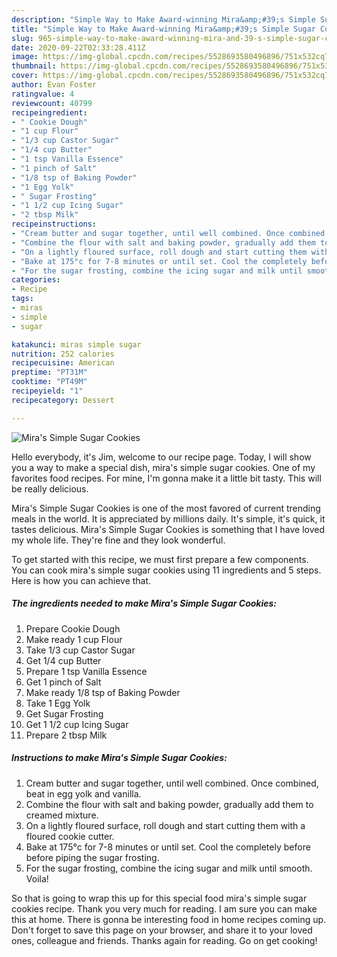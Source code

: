 ```yaml
---
description: "Simple Way to Make Award-winning Mira&amp;#39;s Simple Sugar Cookies"
title: "Simple Way to Make Award-winning Mira&amp;#39;s Simple Sugar Cookies"
slug: 965-simple-way-to-make-award-winning-mira-and-39-s-simple-sugar-cookies
date: 2020-09-22T02:33:28.411Z
image: https://img-global.cpcdn.com/recipes/5528693580496896/751x532cq70/miras-simple-sugar-cookies-recipe-main-photo.jpg
thumbnail: https://img-global.cpcdn.com/recipes/5528693580496896/751x532cq70/miras-simple-sugar-cookies-recipe-main-photo.jpg
cover: https://img-global.cpcdn.com/recipes/5528693580496896/751x532cq70/miras-simple-sugar-cookies-recipe-main-photo.jpg
author: Evan Foster
ratingvalue: 4
reviewcount: 40799
recipeingredient:
- " Cookie Dough"
- "1 cup Flour"
- "1/3 cup Castor Sugar"
- "1/4 cup Butter"
- "1 tsp Vanilla Essence"
- "1 pinch of Salt"
- "1/8 tsp of Baking Powder"
- "1 Egg Yolk"
- " Sugar Frosting"
- "1 1/2 cup Icing Sugar"
- "2 tbsp Milk"
recipeinstructions:
- "Cream butter and sugar together, until well combined. Once combined, beat in egg yolk and vanilla."
- "Combine the flour with salt and baking powder, gradually add them to creamed mixture."
- "On a lightly floured surface, roll dough and start cutting them with a floured cookie cutter."
- "Bake at 175°c for 7-8 minutes or until set. Cool the completely before before piping the sugar frosting."
- "For the sugar frosting, combine the icing sugar and milk until smooth. Voila!"
categories:
- Recipe
tags:
- miras
- simple
- sugar

katakunci: miras simple sugar 
nutrition: 252 calories
recipecuisine: American
preptime: "PT31M"
cooktime: "PT49M"
recipeyield: "1"
recipecategory: Dessert

---
```



![Mira&#39;s Simple Sugar Cookies](https://img-global.cpcdn.com/recipes/5528693580496896/751x532cq70/miras-simple-sugar-cookies-recipe-main-photo.jpg)

Hello everybody, it's Jim, welcome to our recipe page. Today, I will show you a way to make a special dish, mira&#39;s simple sugar cookies. One of my favorites food recipes. For mine, I'm gonna make it a little bit tasty. This will be really delicious.

Mira&#39;s Simple Sugar Cookies is one of the most favored of current trending meals in the world. It is appreciated by millions daily. It's simple, it's quick, it tastes delicious. Mira&#39;s Simple Sugar Cookies is something that I have loved my whole life. They're fine and they look wonderful.




To get started with this recipe, we must first prepare a few components. You can cook mira&#39;s simple sugar cookies using 11 ingredients and 5 steps. Here is how you can achieve that.

<!--inarticleads1-->

##### The ingredients needed to make Mira&#39;s Simple Sugar Cookies:

1. Prepare  Cookie Dough
1. Make ready 1 cup Flour
1. Take 1/3 cup Castor Sugar
1. Get 1/4 cup Butter
1. Prepare 1 tsp Vanilla Essence
1. Get 1 pinch of Salt
1. Make ready 1/8 tsp of Baking Powder
1. Take 1 Egg Yolk
1. Get  Sugar Frosting
1. Get 1 1/2 cup Icing Sugar
1. Prepare 2 tbsp Milk




<!--inarticleads2-->

##### Instructions to make Mira&#39;s Simple Sugar Cookies:

1. Cream butter and sugar together, until well combined. Once combined, beat in egg yolk and vanilla.
1. Combine the flour with salt and baking powder, gradually add them to creamed mixture.
1. On a lightly floured surface, roll dough and start cutting them with a floured cookie cutter.
1. Bake at 175°c for 7-8 minutes or until set. Cool the completely before before piping the sugar frosting.
1. For the sugar frosting, combine the icing sugar and milk until smooth. Voila!




So that is going to wrap this up for this special food mira&#39;s simple sugar cookies recipe. Thank you very much for reading. I am sure you can make this at home. There is gonna be interesting food in home recipes coming up. Don't forget to save this page on your browser, and share it to your loved ones, colleague and friends. Thanks again for reading. Go on get cooking!
